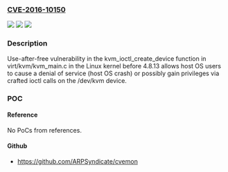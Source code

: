 ### [CVE-2016-10150](https://cve.mitre.org/cgi-bin/cvename.cgi?name=CVE-2016-10150)
![](https://img.shields.io/static/v1?label=Product&message=n%2Fa&color=blue)
![](https://img.shields.io/static/v1?label=Version&message=n%2Fa&color=blue)
![](https://img.shields.io/static/v1?label=Vulnerability&message=n%2Fa&color=brighgreen)

### Description

Use-after-free vulnerability in the kvm_ioctl_create_device function in virt/kvm/kvm_main.c in the Linux kernel before 4.8.13 allows host OS users to cause a denial of service (host OS crash) or possibly gain privileges via crafted ioctl calls on the /dev/kvm device.

### POC

#### Reference
No PoCs from references.

#### Github
- https://github.com/ARPSyndicate/cvemon

